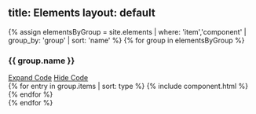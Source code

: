 
title: Elements
layout: default
---

{% assign elementsByGroup = site.elements | where: 'item','component' | group_by: 'group' | sort: 'name' %}
  {% for group in elementsByGroup %}
  <div id="{{ group.name | replace: ' ', '-' }}" class="library-group">
    <div class="library-group__header">
      <h3 class="library-group__title">{{ group.name }}</h3>
      <div class="library-group__button-group">
        <a class="button-group__button button_code" href="javascript:void(0)">Expand Code</a>
        <a class="button-group__button button_hide" href="javascript:void(0)">Hide Code</a>
      </div>
    </div>
    <div class="library-group__components">
    <div class="library-group__sizer"></div> 
      {% for entry in group.items | sort: type %}
      {% include component.html %}
      {% endfor %}
    </div>
  </div>
{% endfor %}